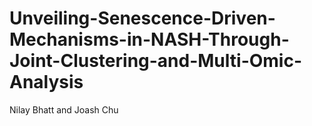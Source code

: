 # Unveiling-Senescence-Driven-Mechanisms-in-NASH-Through-Joint-Clustering-and-Multi-Omic-Analysis
Nilay Bhatt and Joash Chu
